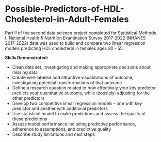 # Possible-Predictors-of-HDL-Cholesterol-in-Adult-Females
Part II of the second data science project completed for Statistical Methods I. National Health &amp; Nutrition Examination Survey 2017-2022 (NHANES 2017-2022) data was used to build and compare two linear regression models predicting HDL cholesterol in females ages 30 - 55.

**Skills Demonstrated:**
-  Clean data set, investigating and making appropriate decisions about missing data
-  Create well-labeled and attractive visualizations of outcome, investigating potential transformations of that outcome
-  Define a research question related to how effectively your key predictor predicts your quantitative outcome, while (possibly) adjusting for the other predictors
-  Develop two competitive linear regression models - one with key predictor and another with additional predictors
-  Use statistical model to make predictions and assess the quality of those predictions
-  Assess model performance including predictive performance, adherence to assumptions, and predictive quality
-  Describe study limitations and next steps
